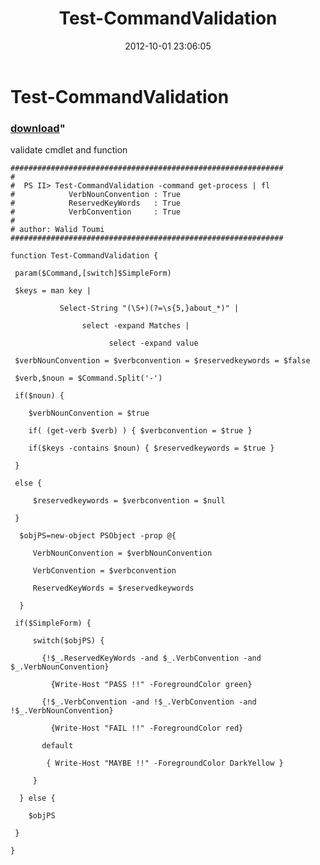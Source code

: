 ﻿---
pid:            3675
parent:         0
children:       
poster:         Walid Toumi
title:          Test-CommandValidation
date:           2012-10-01 23:06:05
format:         posh
---

# Test-CommandValidation

### [download](3675.ps1)"

validate cmdlet and function

```posh
#############################################################
#
#  PS II> Test-CommandValidation -command get-process | fl
#            VerbNounConvention : True
#            ReservedKeyWords   : True
#            VerbConvention     : True
#
# author: Walid Toumi
#############################################################

function Test-CommandValidation {

 param($Command,[switch]$SimpleForm)

 $keys = man key |

           Select-String "(\S+)(?=\s{5,}about_*)" |

                select -expand Matches |

                      select -expand value

 $verbNounConvention = $verbconvention = $reservedkeywords = $false

 $verb,$noun = $Command.Split('-')

 if($noun) {

    $verbNounConvention = $true

    if( (get-verb $verb) ) { $verbconvention = $true }

    if($keys -contains $noun) { $reservedkeywords = $true }

 }

 else {

     $reservedkeywords = $verbconvention = $null

 }

  $objPS=new-object PSObject -prop @{

     VerbNounConvention = $verbNounConvention

     VerbConvention = $verbconvention

     ReservedKeyWords = $reservedkeywords

  }

 if($SimpleForm) {

     switch($objPS) {

       {!$_.ReservedKeyWords -and $_.VerbConvention -and $_.VerbNounConvention}

         {Write-Host "PASS !!" -ForegroundColor green}

       {!$_.VerbConvention -and !$_.VerbConvention -and !$_.VerbNounConvention}

         {Write-Host "FAIL !!" -ForegroundColor red}

       default

        { Write-Host "MAYBE !!" -ForegroundColor DarkYellow }

     }

  } else {

    $objPS

 }

}
```
